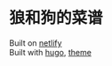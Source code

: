 # 狼和狗的菜谱

Built on [netlify]("https://netlify.com")  
Built with [hugo]("https://hugo.io"), [theme](https://github.com/deranjer/hugo-cookbook)